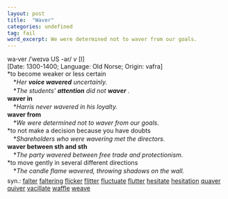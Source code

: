 ```yaml
---
layout: post
title:  "Waver"
categories: undefined
tag: fail
word_excerpt: We were determined not to waver from our goals.
---
```

<DIV style="MARGIN: 0px 0px 5px">wa<B>·</B>ver /ˈweɪvə US -ər/ <I>v</I> [I] <BR>[Date: 1300-1400; Language: Old Norse; Origin: vafra]<BR>*to become weaker or less certain<BR>　*<I>Her <B>voice wavered</B> uncertainly.</I><BR>　*<I>The students' <B>attention</B> did not <B>waver</B> .</I><BR><B>waver in</B><BR>　*<I>Harris never wavered in his loyalty.</I><BR><B>waver from</B><BR>　*<I>We were determined not to waver from our goals.</I><BR>*to not make a decision because you have doubts<BR>　*<I>Shareholders who were wavering met the directors.</I><BR><B>waver between sth and sth</B><BR>　*<I>The party wavered between free trade and protectionism.</I><BR>*to move gently in several different directions<BR>　*<I>The candle flame wavered, throwing shadows on the wall.</I></DIV>
<DIV style="MARGIN: 0px 0px 5px">
<DIV style="MARGIN: 4px 0px">syn.: <A href="{{ site.baseurl }}/falter"><U>falter</U></A> <A href="{{ site.baseurl }}/faltering"><U>faltering</U></A> <A href="{{ site.baseurl }}/flicker"><U>flicker</U></A> <A href="{{ site.baseurl }}/flitter"><U>flitter</U></A> <A href="{{ site.baseurl }}/fluctuate"><U>fluctuate</U></A> <A href="{{ site.baseurl }}/flutter"><U>flutter</U></A> <A href="{{ site.baseurl }}/hesitate"><U>hesitate</U></A> <A href="{{ site.baseurl }}/hesitation"><U>hesitation</U></A> <A href="{{ site.baseurl }}/quaver"><U>quaver</U></A> <A href="{{ site.baseurl }}/quiver"><U>quiver</U></A> <A href="{{ site.baseurl }}/vacillate"><U>vacillate</U></A> <A href="{{ site.baseurl }}/waffle"><U>waffle</U></A> <A href="{{ site.baseurl }}/weave"><U>weave</U></A></DIV></DIV>
